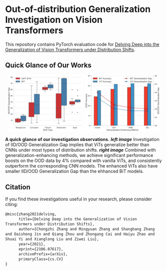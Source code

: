 # Out-of-distribution Generalization Investigation on Vision Transformers
This repository contains PyTorch evaluation code for [Delving Deep into the Generalization of Vision Transformers under Distribution Shifts](https://arxiv.org/abs/2106.07617).

## Quick Glance of Our Works
<p align="middle">
<img src="https://github.com/Phoenix1153/ViT_OOD_generalization/raw/main/img/overall-1.png" width="48%" alt="(a)">
<img src="https://github.com/Phoenix1153/ViT_OOD_generalization/raw/main/img/DA-1.png" width="48%" alt="(a)">
<p>

**A quick glance of our investigation observations.** ***left image*** Investigation of IID/OOD Generalization Gap implies that ViTs generalize better than CNNs under most types of distribution shifts. ***right image*** Combined with generalization-enhancing methods, we achieve significant performance boosts on the OOD data by 4\% compared with vanilla ViTs, and consistently outperform the corresponding CNN models. The enhanced ViTs also have smaller IID/OOD Generalization Gap than the ehhanced BiT models.

## Citation
If you find these investigations useful in your research, please consider citing:
```
@misc{zhang2021delving,  
      title={Delving Deep into the Generalization of Vision Transformers under Distribution Shifts}, 
      author={Chongzhi Zhang and Mingyuan Zhang and Shanghang Zhang and Daisheng Jin and Qiang Zhou and Zhongang Cai and Haiyu Zhao and Shuai Yi and Xianglong Liu and Ziwei Liu},  
      year={2021},  
      eprint={2106.07617},  
      archivePrefix={arXiv},  
      primaryClass={cs.CV}  
}
```

